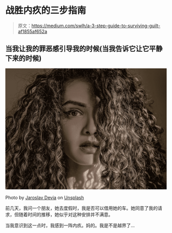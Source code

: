 # 战胜内疚的三步指南

> 原文：<https://medium.com/swlh/a-3-step-guide-to-surviving-guilt-af1855af652a>

## 当我让我的罪恶感引导我的时候(当我告诉它让它平静下来的时候)

![](img/79d004b5bf35c6b0192c6c9a926d5e8d.png)

Photo by [Jaroslav Devia](https://unsplash.com/photos/ILY7a3Zsxxs?utm_source=unsplash&utm_medium=referral&utm_content=creditCopyText) on [Unsplash](https://unsplash.com/search/photos/fear?utm_source=unsplash&utm_medium=referral&utm_content=creditCopyText)

前几天，我问一个朋友，她去度假时，我是否可以借用她的车。她同意了我的请求，但随着时间的推移，她似乎对这种安排并不满意。

当我意识到这一点时，我感到一阵内疚。妈的。我是不是越界了…